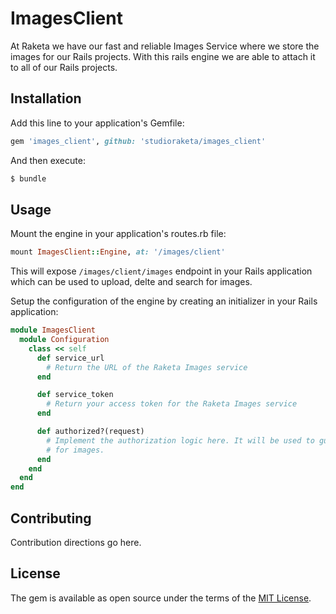 # ImagesClient
At Raketa we have our fast and reliable Images Service where we store the images for our Rails projects.
With this rails engine we are able to attach it to all of our Rails projects.

## Installation
Add this line to your application's Gemfile:

```ruby
gem 'images_client', github: 'studioraketa/images_client'
```

And then execute:
```bash
$ bundle
```

## Usage

Mount the engine in your application's routes.rb file:
```ruby
mount ImagesClient::Engine, at: '/images/client'
```
This will expose `/images/client/images` endpoint in your Rails application which can be used to upload, delte and search for images.

Setup the configuration of the engine by creating an initializer in your Rails application:
```ruby
module ImagesClient
  module Configuration
    class << self
      def service_url
        # Return the URL of the Raketa Images service
      end

      def service_token
        # Return your access token for the Raketa Images service
      end

      def authorized?(request)
        # Implement the authorization logic here. It will be used to guard the create and destroy actions
        # for images.
      end
    end
  end
end
```

## Contributing
Contribution directions go here.

## License
The gem is available as open source under the terms of the [MIT License](https://opensource.org/licenses/MIT).
